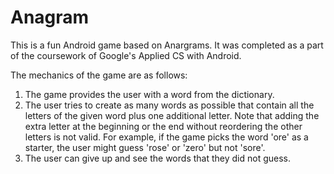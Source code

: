 # Anagram

This is a fun Android game based on Anargrams. It was completed as a part of the coursework of Google's Applied CS with Android.

The mechanics of the game are as follows:

1. The game provides the user with a word from the dictionary.
2. The user tries to create as many words as possible that contain all the letters of the given word plus one additional letter. Note that adding the extra letter at the beginning or the end without reordering the other letters is not valid. For example, if the game picks the word 'ore' as a starter, the user might guess 'rose' or 'zero' but not 'sore'.
3. The user can give up and see the words that they did not guess.
